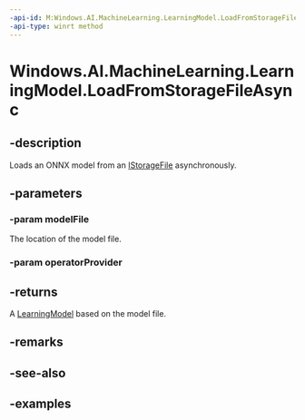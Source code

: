 ```yaml
---
-api-id: M:Windows.AI.MachineLearning.LearningModel.LoadFromStorageFileAsync(Windows.Storage.IStorageFile,Windows.AI.MachineLearning.ILearningModelOperatorProvider)
-api-type: winrt method
---
```


<!-- Method syntax.
public IAsyncOperation<LearningModel> LearningModel.LoadFromStorageFileAsync(IStorageFile modelFile, ILearningModelOperatorProvider operatorProvider)
-->

# Windows.AI.MachineLearning.LearningModel.LoadFromStorageFileAsync

## -description
Loads an ONNX model from an [IStorageFile](../windows.storage/istoragefile.md) asynchronously.

## -parameters
### -param modelFile
The location of the model file.

### -param operatorProvider

## -returns
A [LearningModel](learningmodel.md) based on the model file.

## -remarks

## -see-also

## -examples


